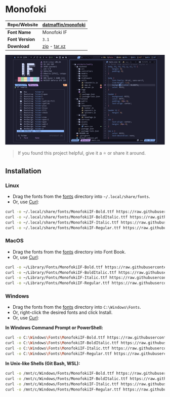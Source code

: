 <!-- SHORTCUT REFERENCE LINKS -->

[zip]: https://github.com/iconicFonts/if/releases/download/v1.1.0/Monofoki.zip
[tar]: https://github.com/iconicFonts/if/releases/download/v1.1.0/Monofoki.tar.gz
[url]: https://github.com/datmaffin/monofoki

# Monofoki

| Repo/Website     | [datmaffin/monofoki][url]  |
| :--------------- | :------------------------- |
| **Font Name**    | Monofoki IF                |
| **Font Version** | `3.1`                      |
| **Download**     | [zip][zip] - [tar.xz][tar] |

![Font preview](preview.png)

> If you found this project helpful, give it a :star: or share it around.

## Installation

### Linux

- Drag the fonts from the [fonts](fonts) directory into `~/.local/share/fonts`.
- Or, use [Curl](https://github.com/curl/curl):

```sh
curl -o ~/.local/share/fonts/MonofokiIF-Bold.ttf https://raw.githubusercontent.com/iconicFonts/if/main/fonts/patched/Monofoki/fonts/MonofokiIF-Bold.ttf
curl -o ~/.local/share/fonts/MonofokiIF-BoldItalic.ttf https://raw.githubusercontent.com/iconicFonts/if/main/fonts/patched/Monofoki/fonts/MonofokiIF-BoldItalic.ttf
curl -o ~/.local/share/fonts/MonofokiIF-Italic.ttf https://raw.githubusercontent.com/iconicFonts/if/main/fonts/patched/Monofoki/fonts/MonofokiIF-Italic.ttf
curl -o ~/.local/share/fonts/MonofokiIF-Regular.ttf https://raw.githubusercontent.com/iconicFonts/if/main/fonts/patched/Monofoki/fonts/MonofokiIF-Regular.ttf
```

### MacOS

- Drag the fonts from the [fonts](fonts) directory into Font Book.
- Or, use [Curl](https://github.com/curl/curl):

```sh
curl -o ~/Library/Fonts/MonofokiIF-Bold.ttf https://raw.githubusercontent.com/iconicFonts/if/main/fonts/patched/Monofoki/fonts/MonofokiIF-Bold.ttf
curl -o ~/Library/Fonts/MonofokiIF-BoldItalic.ttf https://raw.githubusercontent.com/iconicFonts/if/main/fonts/patched/Monofoki/fonts/MonofokiIF-BoldItalic.ttf
curl -o ~/Library/Fonts/MonofokiIF-Italic.ttf https://raw.githubusercontent.com/iconicFonts/if/main/fonts/patched/Monofoki/fonts/MonofokiIF-Italic.ttf
curl -o ~/Library/Fonts/MonofokiIF-Regular.ttf https://raw.githubusercontent.com/iconicFonts/if/main/fonts/patched/Monofoki/fonts/MonofokiIF-Regular.ttf
```

### Windows

- Drag the fonts from the [fonts](fonts) directory into `C:\Windows\Fonts`.
- Or, right-click the desired fonts and click Install.
- Or, use [Curl](https://github.com/curl/curl):

**In Windows Command Prompt or PowerShell:**

```sh
curl -o C:\Windows\Fonts\MonofokiIF-Bold.ttf https://raw.githubusercontent.com/iconicFonts/if/main/fonts/patched/Monofoki/fonts/MonofokiIF-Bold.ttf
curl -o C:\Windows\Fonts\MonofokiIF-BoldItalic.ttf https://raw.githubusercontent.com/iconicFonts/if/main/fonts/patched/Monofoki/fonts/MonofokiIF-BoldItalic.ttf
curl -o C:\Windows\Fonts\MonofokiIF-Italic.ttf https://raw.githubusercontent.com/iconicFonts/if/main/fonts/patched/Monofoki/fonts/MonofokiIF-Italic.ttf
curl -o C:\Windows\Fonts\MonofokiIF-Regular.ttf https://raw.githubusercontent.com/iconicFonts/if/main/fonts/patched/Monofoki/fonts/MonofokiIF-Regular.ttf
```

**In Unix-like Shells (Git Bash, WSL):**

```sh
curl -o /mnt/c/Windows/Fonts/MonofokiIF-Bold.ttf https://raw.githubusercontent.com/iconicFonts/if/main/fonts/patched/Monofoki/fonts/MonofokiIF-Bold.ttf
curl -o /mnt/c/Windows/Fonts/MonofokiIF-BoldItalic.ttf https://raw.githubusercontent.com/iconicFonts/if/main/fonts/patched/Monofoki/fonts/MonofokiIF-BoldItalic.ttf
curl -o /mnt/c/Windows/Fonts/MonofokiIF-Italic.ttf https://raw.githubusercontent.com/iconicFonts/if/main/fonts/patched/Monofoki/fonts/MonofokiIF-Italic.ttf
curl -o /mnt/c/Windows/Fonts/MonofokiIF-Regular.ttf https://raw.githubusercontent.com/iconicFonts/if/main/fonts/patched/Monofoki/fonts/MonofokiIF-Regular.ttf
```
